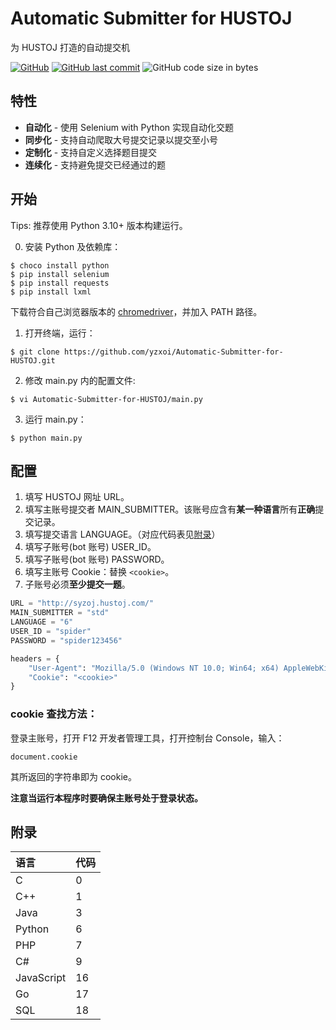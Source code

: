 # Automatic Submitter for HUSTOJ

为 HUSTOJ 打造的自动提交机

[![GitHub](https://img.shields.io/github/license/yzxoi/Automatic-Submitter-for-HUSTOJ?color=blue&style=flat-square)](https://github.com/yzxoi/Automatic-Submitter-for-HUSTOJ/blob/master/LICENSE) [![GitHub last commit](https://img.shields.io/github/last-commit/yzxoi/Automatic-Submitter-for-HUSTOJ?style=flat-square)](https://github.com/yzxoi/Automatic-Submitter-for-HUSTOJ/commits/master) ![GitHub code size in bytes](https://img.shields.io/github/languages/code-size/yzxoi/Automatic-Submitter-for-HUSTOJ?style=flat-square)

## 特性

- **自动化** - 使用 Selenium with Python 实现自动化交题
- **同步化** - 支持自动爬取大号提交记录以提交至小号
- **定制化** - 支持自定义选择题目提交
- **连续化** - 支持避免提交已经通过的题

## 开始

Tips: 推荐使用 Python 3.10+ 版本构建运行。

0. 安装 Python 及依赖库：
```shell
$ choco install python
$ pip install selenium
$ pip install requests
$ pip install lxml
```

下载符合自己浏览器版本的 [chromedriver](https://chromedriver.chromium.org/downloads)，并加入 PATH 路径。

1. 打开终端，运行：
```shell
$ git clone https://github.com/yzxoi/Automatic-Submitter-for-HUSTOJ.git
```
2. 修改 main.py 内的配置文件:
```shell
$ vi Automatic-Submitter-for-HUSTOJ/main.py
```
3. 运行 main.py：
```shell
$ python main.py
```

## 配置

1. 填写 HUSTOJ 网址 URL。
2. 填写主账号提交者 MAIN_SUBMITTER。该账号应含有**某一种语言**所有**正确**提交记录。
3. 填写提交语言 LANGUAGE。（对应代码表见[附录](#%E9%99%84%E5%BD%95)）
4. 填写子账号(bot 账号) USER_ID。
5. 填写子账号(bot 账号) PASSWORD。
6. 填写主账号 Cookie：替换 `<cookie>`。
7. 子账号必须**至少提交一题**。

```python
URL = "http://syzoj.hustoj.com/"
MAIN_SUBMITTER = "std"
LANGUAGE = "6"
USER_ID = "spider"
PASSWORD = "spider123456"

headers = {
	"User-Agent": "Mozilla/5.0 (Windows NT 10.0; Win64; x64) AppleWebKit/537.36 (KHTML, like Gecko) Chrome/91.0.4472.77 Safari/537.36",
	"Cookie": "<cookie>"
}
```

### cookie 查找方法：

登录主账号，打开 F12 开发者管理工具，打开控制台 Console，输入：

```
document.cookie
```

其所返回的字符串即为 cookie。

**注意当运行本程序时要确保主账号处于登录状态。**

## 附录

| 语言 | 代码 |
| :----- | :----- |
| C | 0 |
| C++ | 1 |
| Java | 3 |
| Python | 6 |
| PHP | 7 |
| C# | 9 |
| JavaScript | 16 |
| Go | 17 |
| SQL | 18 |
